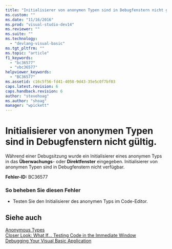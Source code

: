 ```yaml
---
title: "Initialisierer von anonymen Typen sind in Debugfenstern nicht g&#252;ltig. | Microsoft Docs"
ms.custom: ""
ms.date: "11/16/2016"
ms.prod: "visual-studio-dev14"
ms.reviewer: ""
ms.suite: ""
ms.technology: 
  - "devlang-visual-basic"
ms.tgt_pltfrm: ""
ms.topic: "article"
f1_keywords: 
  - "bc36577"
  - "vbc36577"
helpviewer_keywords: 
  - "BC36577"
ms.assetid: c16c5f56-fd41-4058-9d43-35e5c0f7bf03
caps.latest.revision: 6
caps.handback.revision: 6
author: "stevehoag"
ms.author: "shoag"
manager: "wpickett"
---
```

# Initialisierer von anonymen Typen sind in Debugfenstern nicht g&#252;ltig.
Während einer Debugsitzung wurde ein Initialisierer eines anonymen Typs in das **Überwachungs**\- oder **Direktfenster** eingegeben. Initialisierer von anonymen Typen sind in Debugfenstern nicht verfügbar.  
  
 **Fehler\-ID:** BC36577  
  
### So beheben Sie diesen Fehler  
  
-   Testen Sie den Initialisierer des anonymen Typs im Code\-Editor.  
  
## Siehe auch  
 [Anonymous Types](../../visual-basic/programming-guide/language-features/objects-and-classes/anonymous-types.md)   
 [Closer Look: What If... Testing Code in the Immediate Window](http://msdn.microsoft.com/de-de/3613a627-09a4-44e1-9cc2-f2a29f4e0744)   
 [Debugging Your Visual Basic Application](../../visual-basic/developing-apps/debugging.md)